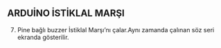 ## ARDUİNO İSTİKLAL MARŞI

7. Pine bağlı buzzer İstiklal Marşı’nı çalar.Aynı zamanda çalınan söz seri ekranda gösterilir.